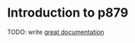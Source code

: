 # Introduction to p879

TODO: write [great documentation](http://jacobian.org/writing/what-to-write/)
